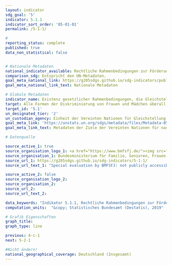 ```yaml
---
layout: indicator
sdg_goal: '5'
indicator: 5.1.1
indicator_sort_order: '05-01-01'
permalink: /5-1-1/

#
reporting_status: complete
published: true
data_non_statistical: false


# Nationale Metadaten
national_indicator_available: Rechtliche Rahmenbedingungen zur Förderung, Durchsetzung und Überwachung der Gleichstellung der Geschlechter
comparison_sdg: Entspricht den UN-Metadaten.
goal_meta_national_link: https://g205sdgs.github.io/sdg-indicators/public/MetaDe/5.1.1.pdf
goal_meta_national_link_text: Nationale Metadaten

# Globale Metadaten
indicator_name: Existenz gesetzlicher Rahmenbedingungen, die Gleichstellung und Nicht-Diskriminierung aufgrund des Geschlechts fördern, durchsetzen und überwachen
target: Alle Formen der Diskriminierung von Frauen und Mädchen überall auf der Welt beenden
target_id: '5.1'
un_designated_tier: '2'
un_custodian_agency: Einheit der Vereinten Nationen für Gleichstellung und Ermächtigung der Frauen (UN Women), Weltbank (WB), Organisation für wirtschaftliche Zusammenarbeit und Entwicklung (OECD)
goal_meta_link: 'https://unstats.un.org/sdgs/metadata/files/Metadata-05-01-01.pdf'
goal_meta_link_text: Metadaten der Ziele der Vereinten Nationen für nachhaltige Entwicklung

# Datenquelle

source_active_1: true
source_organisation_logo_1: <a href="https://www.bmfsfj.de/"><img src="https://g205sdgs.github.io/sdg-indicators/public/logos/bmfsfj.png" alt="Logo BMFSFJ" /></a>
source_organisation_1: Bundesministerium für Familie, Senioren, Frauen und Jugend (BMFSFJ)
source_url_1: https://g205sdgs.github.io/sdg-indicators/5-1-1/
source_url_text_1: "Special evaluation by BMFSFJ: not publicly accessible"

source_active_2: false
source_organisation_logo_2:
source_organisation_2:
source_url_2:
source_url_text_2:

data_keywords: "Indikator 5.1.1, Rechtliche Rahmenbedingungen zur Förderung, Durchsetzung und Überwachung der Gleichstellung der Geschlechter, Einheit der Vereinten Nationen für Gleichstellung und Ermächtigung der Frauen (UN Women), Weltbank (WB), Organisation für wirtschaftliche Zusammenarbeit und Entwicklung (OECD), Bundesministerium für Familie, Senioren, Frauen und Jugend (BMFSFJ)"
computation_units:  "&copy; Statistisches Bundesamt (Destatis), 2019"

# Grafik Eigenschaften
graph_title:
graph_type: line

previous: 4-c-1
next: 5-2-1

#Nicht ändern!
national_geographical_coverage: Deutschland (Insgesamt)
---
```

